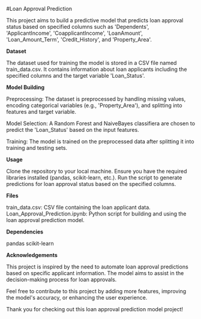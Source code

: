 #Loan Approval Prediction

This project aims to build a predictive model that predicts loan approval status based on specified columns such as 'Dependents', 'ApplicantIncome', 'CoapplicantIncome', 'LoanAmount', 'Loan_Amount_Term', 'Credit_History', and 'Property_Area'.

**Dataset**

The dataset used for training the model is stored in a CSV file named train_data.csv. It contains information about loan applicants including the specified columns and the target variable 'Loan_Status'.

**Model Building**

Preprocessing: The dataset is preprocessed by handling missing values, encoding categorical variables (e.g., 'Property_Area'), and splitting into features and target variable.

Model Selection: A Random Forest and NaiveBayes classifiera are chosen to predict the 'Loan_Status' based on the input features.

Training: The model is trained on the preprocessed data after splitting it into training and testing sets.

**Usage**

Clone the repository to your local machine.
Ensure you have the required libraries installed (pandas, scikit-learn, etc.).
Run the script to generate predictions for loan approval status based on the specified columns.

**Files**

train_data.csv: CSV file containing the loan applicant data.
Loan_Approval_Prediction.ipynb: Python script for building and using the loan approval prediction model.

**Dependencies**

pandas
scikit-learn

**Acknowledgements**

This project is inspired by the need to automate loan approval predictions based on specific applicant information. The model aims to assist in the decision-making process for loan approvals.

Feel free to contribute to this project by adding more features, improving the model's accuracy, or enhancing the user experience.

Thank you for checking out this loan approval prediction model project!

